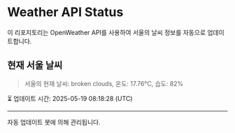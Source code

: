 
# Weather API Status

이 리포지토리는 OpenWeather API를 사용하여 서울의 날씨 정보를 자동으로 업데이트합니다.

## 현재 서울 날씨
> 서울의 현재 날씨: broken clouds, 온도: 17.76°C, 습도: 82%

⏳ 업데이트 시간: 2025-05-19 08:18:28 (UTC)

---
자동 업데이트 봇에 의해 관리됩니다.
